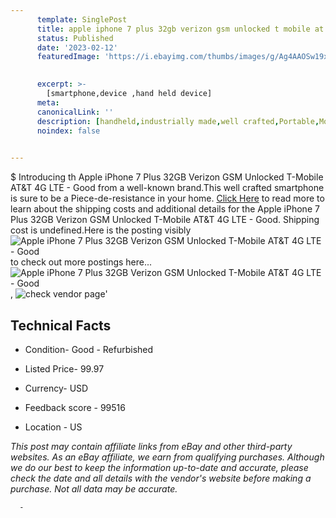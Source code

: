 ```yaml
---
      template: SinglePost
      title: apple iphone 7 plus 32gb verizon gsm unlocked t mobile at t 4g lte good
      status: Published
      date: '2023-02-12'
      featuredImage: 'https://i.ebayimg.com/thumbs/images/g/Ag4AAOSw19xjWvmn/s-l225.jpg'
       

      excerpt: >-
        [smartphone,device ,hand held device]
      meta:
      canonicalLink: ''
      description: [handheld,industrially made,well crafted,Portable,Mobile,Compact,Convenient,Lightweight,Maneuverable,Man-portable,Miniature,Carriable,Hand-held,Light,Holdable,Transportable,Mobile device,Pocket-sized,On-the-go,Wireless,Cordless,Compact size,Convenient size, smartphone,device ,hand held device]
      noindex: false
      

---
```

$
      Introducing th Apple iPhone 7 Plus 32GB Verizon GSM Unlocked T-Mobile AT&T 4G LTE - Good from a well-known brand.This well crafted smartphone is sure to be a Piece-de-resistance in your home. [Click Here](https://www.ebay.com/itm/125499892294?hash=item1d38606246%3Ag%3AAg4AAOSw19xjWvmn&mkevt=1&mkcid=1&mkrid=711-53200-19255-0&campid=%253CePNCampaignId%253E&customid=%253CreferenceId%253E&toolid=10049) to read more to learn about the shipping costs and additional details for the Apple iPhone 7 Plus 32GB Verizon GSM Unlocked T-Mobile AT&T 4G LTE - Good. Shipping cost is undefined.Here is the posting visibly ![Apple iPhone 7 Plus 32GB Verizon GSM Unlocked T-Mobile AT&T 4G LTE - Good](https://i.ebayimg.com/thumbs/images/g/Ag4AAOSw19xjWvmn/s-l225.jpg) to check out more postings here... ![Apple iPhone 7 Plus 32GB Verizon GSM Unlocked T-Mobile AT&T 4G LTE - Good](https://i.ebayimg.com/images/g/Ag4AAOSw19xjWvmn/s-l1600.jpg), ![check vendor page](https://origin-galleryplus.ebayimg.com/ws/web/125499892294_2_0_1/225x225.jpg,https://origin-galleryplus.ebayimg.com/ws/web/125499892294_3_0_1/225x225.jpg,https://origin-galleryplus.ebayimg.com/ws/web/125499892294_4_0_1/225x225.jpg)'

      

 ## Technical Facts 



     
      

 - Condition- Good - Refurbished 


      

 - Listed Price- 99.97 


      

 - Currency- USD 


      

 - Feedback score - 99516 


      

 - Location - US 


      
      

 *_This post may contain affiliate links from eBay and other third-party websites. As an eBay affiliate, we earn from qualifying purchases. Although we do our best to keep the information up-to-date and accurate, please check the date and all details with the vendor's website before making a purchase. Not all data may be accurate._*




      -
